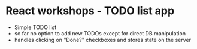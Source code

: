 # React workshops - TODO list app

- Simple TODO list
- so far no option to add new TODOs except for direct DB manipulation
- handles clicking on "Done?" checkboxes and stores state on the server
